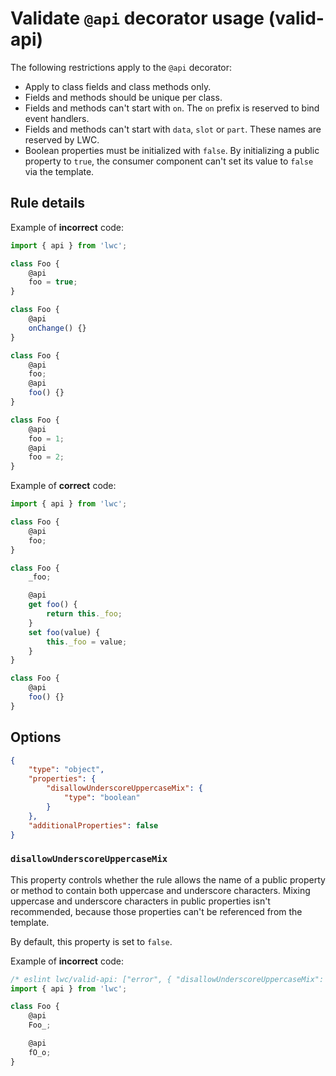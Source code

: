 # Validate `@api` decorator usage (valid-api)

The following restrictions apply to the `@api` decorator:

-   Apply to class fields and class methods only.
-   Fields and methods should be unique per class.
-   Fields and methods can't start with `on`. The `on` prefix is reserved to bind event handlers.
-   Fields and methods can't start with `data`, `slot` or `part`. These names are reserved by LWC.
-   Boolean properties must be initialized with `false`. By initializing a public property to `true`, the consumer component can't set its value to `false` via the template.

## Rule details

Example of **incorrect** code:

```js
import { api } from 'lwc';

class Foo {
    @api
    foo = true;
}

class Foo {
    @api
    onChange() {}
}

class Foo {
    @api
    foo;
    @api
    foo() {}
}

class Foo {
    @api
    foo = 1;
    @api
    foo = 2;
}
```

Example of **correct** code:

```js
import { api } from 'lwc';

class Foo {
    @api
    foo;
}

class Foo {
    _foo;

    @api
    get foo() {
        return this._foo;
    }
    set foo(value) {
        this._foo = value;
    }
}

class Foo {
    @api
    foo() {}
}
```

## Options

```json
{
    "type": "object",
    "properties": {
        "disallowUnderscoreUppercaseMix": {
            "type": "boolean"
        }
    },
    "additionalProperties": false
}
```

### `disallowUnderscoreUppercaseMix`

This property controls whether the rule allows the name of a public property or method to contain both uppercase and underscore characters. Mixing uppercase and underscore characters in public properties isn't recommended, because those properties can't be referenced from the template.

By default, this property is set to `false`.

Example of **incorrect** code:

```js
/* eslint lwc/valid-api: ["error", { "disallowUnderscoreUppercaseMix": true }] */
import { api } from 'lwc';

class Foo {
    @api
    Foo_;

    @api
    fO_o;
}
```
